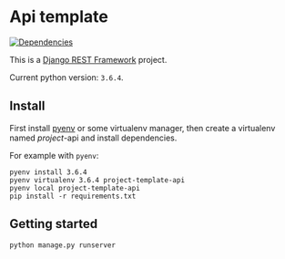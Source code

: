 # Api template

[![Dependencies](https://david-dm.org/gobadiah/project-template.svg?path=api)]()

This is a [Django REST Framework](http://www.django-rest-framework.org/) project.

Current python version: `3.6.4`.

## Install

First install [pyenv](https://github.com/pyenv/pyenv) or some virtualenv manager, then create a virtualenv named _project_-api and install dependencies.

For example with `pyenv`:

```
pyenv install 3.6.4
pyenv virtualenv 3.6.4 project-template-api
pyenv local project-template-api
pip install -r requirements.txt
```

## Getting started

```
python manage.py runserver
```
